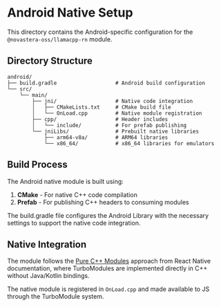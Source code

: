 # Android Native Setup

This directory contains the Android-specific configuration for the `@novastera-oss/llamacpp-rn` module.

## Directory Structure

```
android/
├── build.gradle                   # Android build configuration
└── src/
    └── main/
        ├── jni/                   # Native code integration
        │   ├── CMakeLists.txt     # CMake build file
        │   └── OnLoad.cpp         # Native module registration
        ├── cpp/                   # Header includes
        │   └── include/           # For prefab publishing
        └── jniLibs/               # Prebuilt native libraries
            ├── arm64-v8a/         # ARM64 libraries
            └── x86_64/            # x86_64 libraries for emulators
```

## Build Process

The Android native module is built using:

1. **CMake** - For native C++ code compilation
2. **Prefab** - For publishing C++ headers to consuming modules

The build.gradle file configures the Android Library with the necessary settings to support the native code integration.

## Native Integration

The module follows the [Pure C++ Modules](https://reactnative.dev/docs/the-new-architecture/pure-cxx-modules) approach from React Native documentation, where TurboModules are implemented directly in C++ without Java/Kotlin bindings.

The native module is registered in `OnLoad.cpp` and made available to JS through the TurboModule system. 